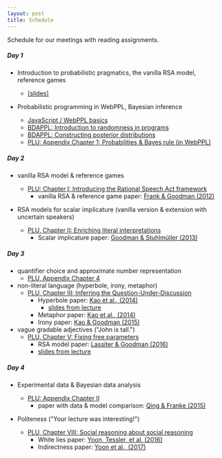 ```yaml
---
layout: post
title: Schedule
---
```


Schedule for our meetings with reading assignments.

##### Day 1

- Introduction to probabilistic pragmatics, the vanilla RSA model, reference games
  - [[slides]](https://michael-franke.github.io/CompPrag-2018/slides/CompPrag-2018_intro.pdf)

- Probabilistic programming in WebPPL, Bayesian inference
  - [JavaScript / WebPPL basics](http://probmods.org/chapters/13-appendix-js-basics.html)
  - [BDAPPL: Introduction to randomness in programs](https://mhtess.github.io/bdappl/chapters/01-introduction.html)
  - [BDAPPL: Constructing posterior distributions](https://mhtess.github.io/bdappl/chapters/02-buildingModels.html)
  - [PLU: Appendix Chapter 1: Probabilities & Bayes rule (in WebPPL)](https://michael-franke.github.io/probLang/chapters/app-01-probability.html)

##### Day 2

- vanilla RSA model & reference games
  - [PLU: Chapter I: Introducing the Rational Speech Act framework](https://michael-franke.github.io/probLang/chapters/01-introduction.html)
    - vanilla RSA & reference game paper: [Frank & Goodman (2012)](http://science.sciencemag.org/content/336/6084/998)

- RSA models for scalar implicature (vanilla version & extension with uncertain speakers)
  - [PLU, Chapter II: Enriching literal interpretations](https://michael-franke.github.io/probLang/chapters/02-pragmatics.html)
    - Scalar implicature paper: [Goodman & Stuhlmüller (2013)](https://web.stanford.edu/~ngoodman/papers/GS-TopiCS-2013.pdf)


##### Day 3

- quantifier choice and approximate number representation
  - [PLU,  Appendix Chapter 4](https://michael-franke.github.io/probLang/chapters/app-04-quantifiers.html)
- non-literal language (hyperbole, irony, metaphor)
  - [PLU, Chapter III: Inferring the Question-Under-Discussion](https://michael-franke.github.io/probLang/chapters/03-nonliteral.html)
    - Hyperbole paper:
    [Kao et al., (2014)](http://cocolab.stanford.edu/papers/KaoEtAl2014-PNAS.pdf)
	  - [slides from lecture](https://michael-franke.github.io/CompPrag-2018/docs/Kao_hyperbole.pdf)
    - Metaphor paper: [Kao et al., (2014)](http://cocolab.stanford.edu/papers/KaoEtAl2014-Cogsci.pdf)
    - Irony paper: [Kao & Goodman (2015)](http://cocolab.stanford.edu/papers/KaoEtAl2015-Cogsci.pdf)
- vague gradable adjectives ("John is tall.")
  - [PLU, Chapter V: Fixing free parameters](https://michael-franke.github.io/probLang/chapters/05-vagueness.html)
    - RSA model paper:
    [Lassiter & Goodman (2016)](https://web.stanford.edu/~danlass/Lassiter-Goodman-adjectival-vagueness-Synthese.pdf)
	- [slides from lecture](https://michael-franke.github.io/CompPrag-2018/docs/LassiterGoodman_adjectives.pdf)



##### Day 4

- Experimental data & Bayesian data analysis
  - [PLU: Appendix Chapter II](https://michael-franke.github.io/probLang/chapters/app-03-BDA.html)
    - paper with data & model comparison: [Qing & Franke (2015)](http://www.sfs.uni-tuebingen.de/~mfranke/Papers/QingFranke_2013_Variations_on_Bayes.pdf)

- Politeness ("Your lecture was interesting!")
  - [PLU, Chapter VIII: Social reasoning about social reasoning](https://michael-franke.github.io/probLang/chapters/09-politeness.html)
    - White lies paper: [Yoon, Tessler, et al. (2016)](http://langcog.stanford.edu/papers_new/yoon-2016-cogsci.pdf)
    - Indirectness paper: [Yoon et al., (2017)](http://langcog.stanford.edu/papers_new/yoon-2017-cogsci.pdf)

